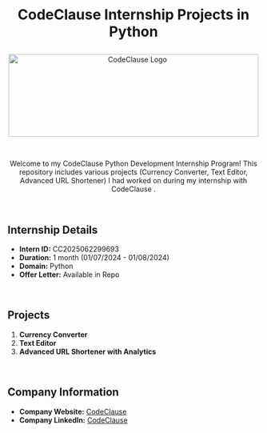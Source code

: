# <p align="center">CodeClause Internship Projects in Python</p>

<div align="center">
  <img src="https://businesswebsolutions.in/wp-content/uploads/2023/06/Code-Clause.png" alt="CodeClause Logo" width="500" height="165">
</div>

<br><p align="center">Welcome to my CodeClause Python Development Internship Program! This repository includes various projects (Currency Converter, Text Editor, Advanced URL Shortener) I had worked on during my internship with CodeClause .</p>

&nbsp; 
## Internship Details
- **Intern ID:** CC2025062299693
- **Duration:** 1 month (01/07/2024 - 01/08/2024)
- **Domain:** Python
- **Offer Letter:** Available in Repo 

&nbsp; 
## Projects
1. **Currency Converter**
2. **Text Editor**
3. **Advanced URL Shortener with Analytics**


&nbsp; 
## Company Information
- **Company Website:** [CodeClause](https://internship.codeclause.com/)
- **Company LinkedIn:** [CodeClause](https://www.linkedin.com/company/codeclause/mycompany/)

